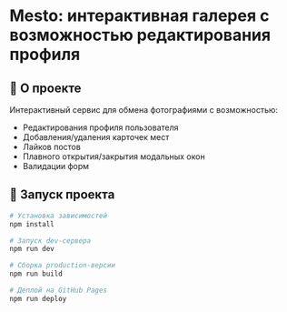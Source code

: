# Mesto: интерактивная галерея с возможностью редактирования профиля

## 📌 О проекте

Интерактивный сервис для обмена фотографиями с возможностью:
- Редактирования профиля пользователя
- Добавления/удаления карточек мест
- Лайков постов
- Плавного открытия/закрытия модальных окон
- Валидации форм

## 🚀 Запуск проекта

```bash
# Установка зависимостей
npm install

# Запуск dev-сервера
npm run dev

# Сборка production-версии
npm run build

# Деплой на GitHub Pages
npm run deploy
